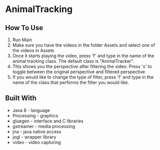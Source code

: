 # AnimalTracking


## How To Use
1. Run Main
2. Make sure you have the videos in the folder Assets and select one of the videos in Assets
3. Once it starts playing the video, press 'f' and type in the name of the animal tracking class. The default class is "AnimalTracker".
4. This shows you the perspective after filtering the video. Press 's' to toggle between the original perspective and filtered perspective
5. If you would like to change the type of filter, press 'f' and type in the name of the class that performs the filter you would like.


## Built With

- Java 8 - language
- Processing - graphics
- gluegen - interface and C libraries
- gstreamer - media processing
- jna - java native access
- jogl - wrapper library
- video - video capturing
